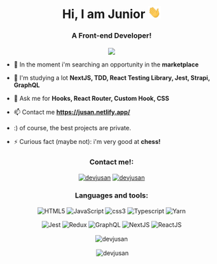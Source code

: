 <h1 align="center">Hi, <dev/> I am Junior <img src="https://github.com/devjusan/devjusan/blob/main/Hi.gif" width="30px"></h1>
<h3 align="center">A Front-end Developer!</h3>

<p align="center"><img align="center" src="https://media.giphy.com/media/ZVik7pBtu9dNS/giphy.gif"></p>


- 👋 In the moment i'm searching an opportunity in the **marketplace**

- 🌱 I'm studying a lot  **NextJS, TDD, React Testing Library, Jest, Strapi, GraphQL**

- 💬 Ask me for **Hooks, React Router, Custom Hook, CSS**

- 📫 Contact me **https://jusan.netlify.app/**

- :) of course, the best projects are private.

- ⚡ Curious fact (maybe not): i'm very good at **chess!**

<h3 align="center">Contact me!:</h3>
<p align="center">
<a href="https://linkedin.com/in/devjusan" target="blank"><img align="center" src="https://cdn.jsdelivr.net/npm/simple-icons@3.0.1/icons/linkedin.svg" alt="devjusan" height="30" width="40" /></a>
<a href="https://instagram.com/devjusan" target="blank"><img align="center" src="https://cdn.jsdelivr.net/npm/simple-icons@3.0.1/icons/instagram.svg" alt="devjusan" height="30" width="40" /></a>
</p>

<h3 align="center">Languages and tools:</h3>
<p align="center"> 
<img align="center" src="https://img.shields.io/badge/HTML5-E34F26?style=for-the-badge&logo=html5&logoColor=white" alt="HTML5" />
<img align="center" src="https://img.shields.io/badge/JavaScript-F7DF1E?style=for-the-badge&logo=javascript&logoColor=black" alt="JavaScript" />
<img align="center" src="https://img.shields.io/badge/CSS3-1572B6?style=for-the-badge&logo=css3&logoColor=white" alt="css3" />
<img align="center" src="https://img.shields.io/badge/TypeScript-007ACC?style=for-the-badge&logo=typescript&logoColor=white" alt="Typescript" />
<img align="center" src="https://img.shields.io/badge/Yarn-2C8EBB?style=for-the-badge&logo=yarn&logoColor=white" alt="Yarn" />
</p>
<p align="center">
<img align="center" src="https://img.shields.io/badge/Jest-C21325?style=for-the-badge&logo=jest&logoColor=white" alt="Jest" />
<img align="center" src="https://img.shields.io/badge/Redux-593D88?style=for-the-badge&logo=redux&logoColor=white" alt="Redux" />
<img align="center" src="https://img.shields.io/badge/GraphQl-E10098?style=for-the-badge&logo=graphql&logoColor=white" alt="GraphQL" />
<img align="center" src="https://img.shields.io/badge/next.js-000000?style=for-the-badge&logo=nextdotjs&logoColor=white" alt="NextJS" />
<img align="center" src="https://img.shields.io/badge/React-20232A?style=for-the-badge&logo=react&logoColor=61DAFB" alt="ReactJS" />
</p>

<p align="center"><img align="center" src="https://github-readme-stats.vercel.app/api/top-langs?username=devjusan&show_icons=true&theme=dark&layout=compact" alt="devjusan" /></p>

<p align="center">&nbsp;<img align="center" src="https://github-readme-stats.vercel.app/api?username=devjusan&show_icons=true&locale=en" alt="devjusan" /></p>
